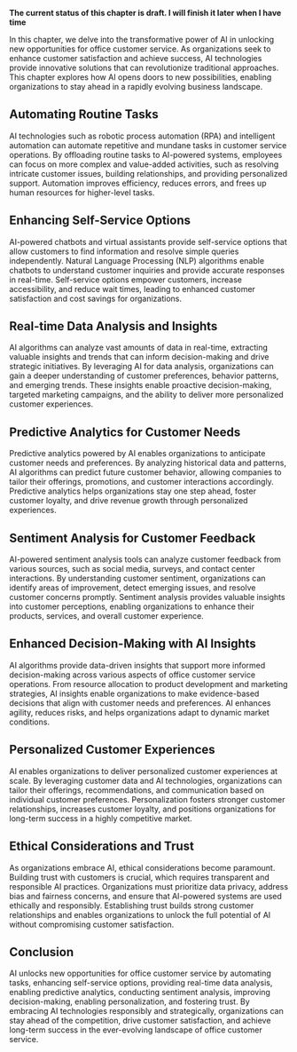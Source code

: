 **The current status of this chapter is draft. I will finish it later when I have time**

In this chapter, we delve into the transformative power of AI in unlocking new opportunities for office customer service. As organizations seek to enhance customer satisfaction and achieve success, AI technologies provide innovative solutions that can revolutionize traditional approaches. This chapter explores how AI opens doors to new possibilities, enabling organizations to stay ahead in a rapidly evolving business landscape.

Automating Routine Tasks
------------------------

AI technologies such as robotic process automation (RPA) and intelligent automation can automate repetitive and mundane tasks in customer service operations. By offloading routine tasks to AI-powered systems, employees can focus on more complex and value-added activities, such as resolving intricate customer issues, building relationships, and providing personalized support. Automation improves efficiency, reduces errors, and frees up human resources for higher-level tasks.

Enhancing Self-Service Options
------------------------------

AI-powered chatbots and virtual assistants provide self-service options that allow customers to find information and resolve simple queries independently. Natural Language Processing (NLP) algorithms enable chatbots to understand customer inquiries and provide accurate responses in real-time. Self-service options empower customers, increase accessibility, and reduce wait times, leading to enhanced customer satisfaction and cost savings for organizations.

Real-time Data Analysis and Insights
------------------------------------

AI algorithms can analyze vast amounts of data in real-time, extracting valuable insights and trends that can inform decision-making and drive strategic initiatives. By leveraging AI for data analysis, organizations can gain a deeper understanding of customer preferences, behavior patterns, and emerging trends. These insights enable proactive decision-making, targeted marketing campaigns, and the ability to deliver more personalized customer experiences.

Predictive Analytics for Customer Needs
---------------------------------------

Predictive analytics powered by AI enables organizations to anticipate customer needs and preferences. By analyzing historical data and patterns, AI algorithms can predict future customer behavior, allowing companies to tailor their offerings, promotions, and customer interactions accordingly. Predictive analytics helps organizations stay one step ahead, foster customer loyalty, and drive revenue growth through personalized experiences.

Sentiment Analysis for Customer Feedback
----------------------------------------

AI-powered sentiment analysis tools can analyze customer feedback from various sources, such as social media, surveys, and contact center interactions. By understanding customer sentiment, organizations can identify areas of improvement, detect emerging issues, and resolve customer concerns promptly. Sentiment analysis provides valuable insights into customer perceptions, enabling organizations to enhance their products, services, and overall customer experience.

Enhanced Decision-Making with AI Insights
-----------------------------------------

AI algorithms provide data-driven insights that support more informed decision-making across various aspects of office customer service operations. From resource allocation to product development and marketing strategies, AI insights enable organizations to make evidence-based decisions that align with customer needs and preferences. AI enhances agility, reduces risks, and helps organizations adapt to dynamic market conditions.

Personalized Customer Experiences
---------------------------------

AI enables organizations to deliver personalized customer experiences at scale. By leveraging customer data and AI technologies, organizations can tailor their offerings, recommendations, and communication based on individual customer preferences. Personalization fosters stronger customer relationships, increases customer loyalty, and positions organizations for long-term success in a highly competitive market.

Ethical Considerations and Trust
--------------------------------

As organizations embrace AI, ethical considerations become paramount. Building trust with customers is crucial, which requires transparent and responsible AI practices. Organizations must prioritize data privacy, address bias and fairness concerns, and ensure that AI-powered systems are used ethically and responsibly. Establishing trust builds strong customer relationships and enables organizations to unlock the full potential of AI without compromising customer satisfaction.

Conclusion
----------

AI unlocks new opportunities for office customer service by automating tasks, enhancing self-service options, providing real-time data analysis, enabling predictive analytics, conducting sentiment analysis, improving decision-making, enabling personalization, and fostering trust. By embracing AI technologies responsibly and strategically, organizations can stay ahead of the competition, drive customer satisfaction, and achieve long-term success in the ever-evolving landscape of office customer service.
